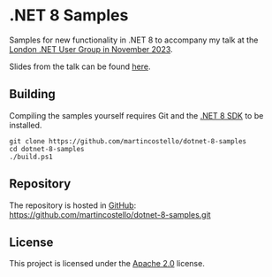# .NET 8 Samples

Samples for new functionality in .NET 8 to accompany my talk at the
[London .NET User Group in November 2023](https://www.meetup.com/london-net-user-group/events/297047971/).

Slides from the talk can be found [here](https://github.com/martincostello/presentations/tree/main/content/london-dotnet-november-2023).

## Building

Compiling the samples yourself requires Git and the
[.NET 8 SDK](https://dotnet.microsoft.com/download/dotnet/8.0 "Download the .NET 8 SDK")
to be installed.

```shell
git clone https://github.com/martincostello/dotnet-8-samples
cd dotnet-8-samples
./build.ps1
```

## Repository

The repository is hosted in
[GitHub](https://github.com/martincostello/dotnet-8-samples "This project on GitHub.com"):
<https://github.com/martincostello/dotnet-8-samples.git>

## License

This project is licensed under the
[Apache 2.0](http://www.apache.org/licenses/LICENSE-2.0.txt "The Apache 2.0 license")
license.
